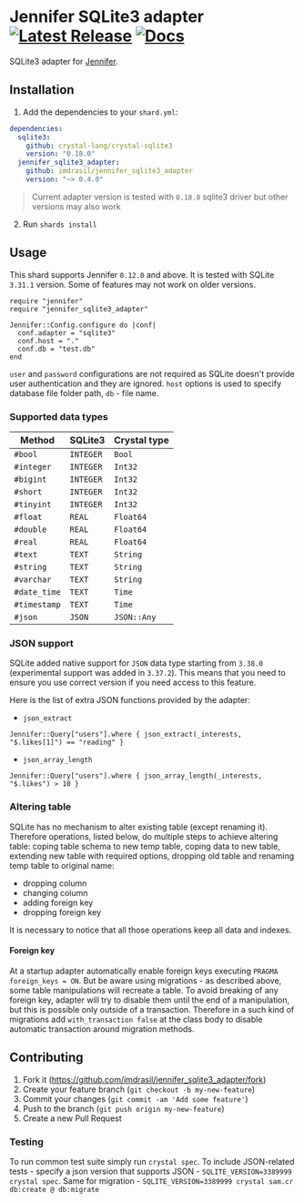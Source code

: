 # Jennifer SQLite3 adapter [![Latest Release](https://img.shields.io/github/release/imdrasil/jennifer_sqlite3_adapter.svg)](https://github.com/imdrasil/jennifer_sqlite3_adapter/releases) [![Docs](https://img.shields.io/badge/docs-available-brightgreen.svg)](https://imdrasil.github.io/jennifer_sqlite3_adapter/versions)

SQLite3 adapter for [Jennifer](https://github.com/imdrasil/jennifer.cr).

## Installation

1. Add the dependencies to your `shard.yml`:
```yaml
dependencies:
  sqlite3:
    github: crystal-lang/crystal-sqlite3
    version: "0.18.0"
  jennifer_sqlite3_adapter:
    github: imdrasil/jennifer_sqlite3_adapter
    version: "~> 0.4.0"
```

> Current adapter version is tested with `0.18.0` sqlite3 driver but other versions may also work

2. Run `shards install`

## Usage

This shard supports Jennifer `0.12.0` and above. It is tested with SQLite `3.31.1` version. Some of features may not work on older versions.

```crystal
require "jennifer"
require "jennifer_sqlite3_adapter"

Jennifer::Config.configure do |conf|
  conf.adapter = "sqlite3"
  conf.host = "."
  conf.db = "test.db"
end
```

`user` and `password` configurations are not required as SQLite doesn't provide user authentication and they are ignored. `host` options is used to specify database file folder path, `db` - file name.

### Supported data types

| Method | SQLite3 | Crystal type |
| --- | --- | --- |
| `#bool` | `INTEGER` | `Bool` |
| `#integer` | `INTEGER` | `Int32` |
| `#bigint` | `INTEGER` | `Int32` |
| `#short` | `INTEGER` | `Int32` |
| `#tinyint` | `INTEGER` | `Int32` |
| `#float`| `REAL` | `Float64` |
| `#double` | `REAL` | `Float64` |
| `#real` | `REAL` | `Float64` |
| `#text` | `TEXT` | `String` |
| `#string` | `TEXT` | `String` |
| `#varchar` | `TEXT` | `String` |
| `#date_time` | `TEXT` | `Time` |
| `#timestamp` | `TEXT` | `Time` |
| `#json` | `JSON` | `JSON::Any` |

### JSON support

SQLite added native support for `JSON` data type starting from `3.38.0` (experimental support was added in `3.37.2`). This means that you need to ensure you use correct version if you need access to this feature.

Here is the list of extra JSON functions provided by the adapter:

- `json_extract`

```crystal
Jennifer::Query["users"].where { json_extract(_interests, "$.likes[1]") == "reading" }
```

- `json_array_length`

```crystal
Jennifer::Query["users"].where { json_array_length(_interests, "$.likes") > 10 }
```

### Altering table

SQLite has no mechanism to alter existing table (except renaming it). Therefore operations, listed below, do multiple steps to achieve altering table: coping table schema to new temp table, coping data to new table, extending new table with required options, dropping old table and renaming temp table to original name:

- dropping column
- changing column
- adding foreign key
- dropping foreign key

It is necessary to notice that all those operations keep all data and indexes.

#### Foreign key

At a startup adapter automatically enable foreign keys executing `PRAGMA foreign_keys = ON`.
But be aware using migrations - as described above, some table manipulations will recreate a table.
To avoid breaking of any foreign key, adapter will try to disable them until the end of a manipulation,
but this is possible only outside of a transaction. Therefore in a such kind of migrations add
`with_transaction false` at the class body to disable automatic transaction around migration methods.

## Contributing

1. Fork it (<https://github.com/imdrasil/jennifer_sqlite3_adapter/fork>)
2. Create your feature branch (`git checkout -b my-new-feature`)
3. Commit your changes (`git commit -am 'Add some feature'`)
4. Push to the branch (`git push origin my-new-feature`)
5. Create a new Pull Request

### Testing

To run common test suite simply run `crystal spec`. To include JSON-related tests - specify a json version that supports JSON - `SQLITE_VERSION=3389999 crystal spec`. Same for migration - `SQLITE_VERSION=3389999 crystal sam.cr db:create @ db:migrate`
